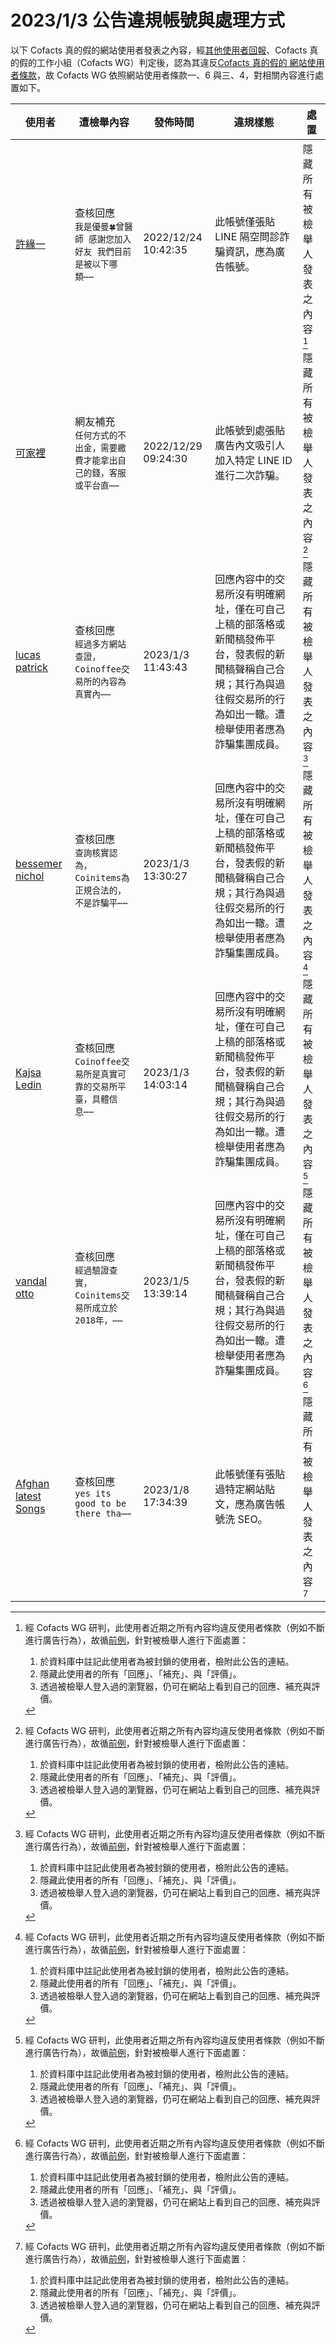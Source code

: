 2023/1/3 公告違規帳號與處理方式
=========

以下 Cofacts 真的假的網站使用者發表之內容，經[其他使用者回報](https://docs.google.com/spreadsheets/d/e/2PACX-1vRdcwXdC36xfgXfSMSk527Zbel9A-__vwRXkQ0NjkzSXoSPETCFc7sI7SoaAFdPCfskugtQL-Md8JgH/pubhtml?gid=438362561&single=true)、Cofacts 真的假的工作小組（Cofacts WG）判定後，認為其違反[Cofacts 真的假的 網站使用者條款](https://github.com/cofacts/rumors-site/blob/master/LEGAL.md)，故 Cofacts WG 依照網站使用者條款一、6 與三、4，對相關內容進行處置如下。

| 使用者 | 遭檢舉內容 | 發佈時間 | 違規樣態 | 處置 |
| ----- | -------- | ------- | ------- | --- |
| [許緣一](https://cofacts.github.io/community-builder/#/editorworks?showAll=1&day=365&userId=WPrzQYUBC7Q3lHuUhe6k) | 查核回應<br>`我是優曼🍀曾醫師 感謝您加入好友 我們目前是被以下哪類⋯⋯` | 2022/12/24 10:42:35 | 此帳號僅張貼 LINE 隔空問診詐騙資訊，應為廣告帳號。 | 隱藏所有被檢舉人發表之內容 [^block] |
| [可家裡](https://cofacts.github.io/community-builder/#/editorworks?showAll=1&day=365&userId=PPrK9IQBC7Q3lHuU_aaL) | 網友補充<br>`任何方式的不出金，需要繳費才能拿出自己的錢，客服或平台直⋯⋯` | 2022/12/29 09:24:30 | 此帳號到處張貼廣告內文吸引人加入特定 LINE ID 進行二次詐騙。 | 隱藏所有被檢舉人發表之內容 [^block] |
| [lucas patrick](https://cofacts.github.io/community-builder/#/editorworks?showAll=1&day=365&userId=Cvu0dYUBC7Q3lHuU0SIN) | 查核回應<br>`經過多方網站查證，Coinoffee交易所的內容為真實內⋯⋯` | 2023/1/3 11:43:43 | 回應內容中的交易所沒有明確網址，僅在可自己上稿的部落格或新聞稿發佈平台，發表假的新聞稿聲稱自己合規；其行為與過往假交易所的行為如出一轍。遭檢舉使用者應為詐騙集團成員。 | 隱藏所有被檢舉人發表之內容 [^block] |
| [bessemer nichol](https://cofacts.github.io/community-builder/#/editorworks?showAll=1&day=365&userId=Fvu7dYUBC7Q3lHuUIyIQ) | 查核回應<br>`查詢核實認為，Coinitems為正規合法的，不是詐騙平⋯⋯` | 2023/1/3 13:30:27 | 回應內容中的交易所沒有明確網址，僅在可自己上稿的部落格或新聞稿發佈平台，發表假的新聞稿聲稱自己合規；其行為與過往假交易所的行為如出一轍。遭檢舉使用者應為詐騙集團成員。 | 隱藏所有被檢舉人發表之內容 [^block] |
| [Kajsa Ledin](https://cofacts.github.io/community-builder/#/editorworks?showAll=1&day=365&userId=vPs2doUBC7Q3lHuUpSKB) | 查核回應<br>`Coinoffee交易所是真實可靠的交易所平臺，具體信息⋯⋯` | 2023/1/3 14:03:14 | 回應內容中的交易所沒有明確網址，僅在可自己上稿的部落格或新聞稿發佈平台，發表假的新聞稿聲稱自己合規；其行為與過往假交易所的行為如出一轍。遭檢舉使用者應為詐騙集團成員。 | 隱藏所有被檢舉人發表之內容 [^block] |
| [vandal otto](https://cofacts.github.io/community-builder/#/editorworks?showAll=1&day=365&userId=uvtqgIUBC7Q3lHuUjS2e) | 查核回應<br>`經過驗證查實，Coinitems交易所成立於2018年，⋯⋯` | 2023/1/5 13:39:14 | 回應內容中的交易所沒有明確網址，僅在可自己上稿的部落格或新聞稿發佈平台，發表假的新聞稿聲稱自己合規；其行為與過往假交易所的行為如出一轍。遭檢舉使用者應為詐騙集團成員。 | 隱藏所有被檢舉人發表之內容 [^block] |
| [Afghan latest Songs](https://cofacts.github.io/community-builder/#/editorworks?showAll=1&day=365&userId=f_u4kIUBC7Q3lHuUGz56) | 查核回應<br>`yes its good to be there tha⋯⋯` | 2023/1/8 17:34:39 | 此帳號僅有張貼過特定網站貼文，應為廣告帳號洗 SEO。 | 隱藏所有被檢舉人發表之內容 [^block] |

[^block]: 
    經 Cofacts WG 研判，此使用者近期之所有內容均違反使用者條款（例如不斷進行廣告行為），故循[前例](https://github.com/cofacts/takedowns/blob/master/2021/1125-2nd-spam.md)，針對被檢舉人進行下面處置：
    1. 於資料庫中註記此使用者為被封鎖的使用者，檢附此公告的連結。
    2. 隱藏此使用者的所有「回應」、「補充」、與「評價」。
    3. 透過被檢舉人登入過的瀏覽器，仍可在網站上看到自己的回應、補充與評價。
